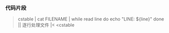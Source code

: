 ### 代码片段

>cstable
>| cat FILENAME | while read line
do
    echo "LINE: ${line}"
done || 逐行处理文件 |<
<cstable
